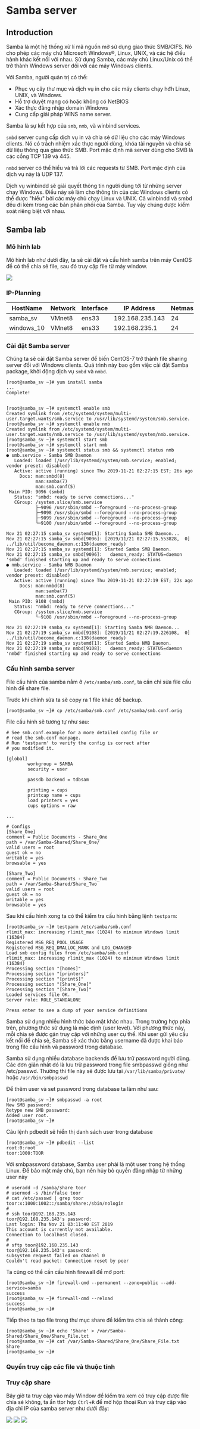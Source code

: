 # Samba server



## Introduction
Samba là một hệ thống xử lí mã nguồn mở sử dụng giao thức SMB/CIFS. Nó cho phép các máy chủ Microsoft Windows®, Linux, UNIX, và các hệ điều hành khác kết nối với nhau. Sử dụng Samba, các máy chủ Linux/Unix có thể trở thành Windows server đối với các máy Windows clients.

Với Samba, người quản trị có thể:

- Phục vụ cây thư mục và dịch vụ in cho các máy clients chạy hđh Linux, UNIX, và Windows.
- Hỗ trợ duyệt mạng có hoặc không có NetBIOS
- Xác thực đăng nhập domain Windows
- Cung cấp giải pháp WINS name server.

Samba là sự kết hợp của `smb`, `nmb`, và winbind services.

`smbd` server cung cấp dịch vụ in và chia sẻ dữ liệu cho các máy Windows clients. Nó có trách nhiệm xác thực người dùng, khóa tài nguyên và chia sẻ dữ liệu thông qua giao thức SMB. Port mặc định mà server dùng cho SMB là các cổng TCP 139 và 445.

`nmbd` server có thể hiểu và trả lời các requests từ SMB. Port mặc định của dịch vụ này là UDP 137.

Dịch vụ winbindd sẽ giải quyết thông tin người dùng tới từ những server chạy Windows. Điều này sẽ làm cho thông tin của các Windows clients có thể được "hiểu" bởi các máy chủ chạy Linux và UNIX. Cả winbindd và smbd đều đi kèm trong các bản phân phối của Samba. Tuy vậy chúng được kiểm soát riêng biệt với nhau.




## Samba lab


### Mô hình lab
Mô hình lab như dưới đây, ta sẽ cài đặt và cấu hình samba trên máy CentOS để có thể chia sẽ file, sau đó truy cập file từ máy window.

<img src="../LINUXs/Images/Samba_Lab.png">


### IP-Planning
|HostName|Network|Interface|IP Address|Netmask|Gateway|DNS|
|--------|-------|---------|----------|-------|-------|---|
|samba_sv|VMnet8|ens33|192.168.235.143|24|192.168.235.2|8.8.8.8|
|windows_10|VMnet8|ens33|192.168.235.1|24|192.168.235.2|8.8.8.8|



### Cài đặt Samba server
Chúng ta sẽ cài đặt Samba server để biến CentOS-7 trở thành file sharing server đối với Windows clients. Quá trình này bao gồm việc cài đặt Samba package, khởi động dịch vụ `smbd` và `nmbd`.

```
[root@samba_sv ~]# yum install samba
...
Complete!


[root@samba_sv ~]# systemctl enable smb
Created symlink from /etc/systemd/system/multi-user.target.wants/smb.service to /usr/lib/systemd/system/smb.service.
[root@samba_sv ~]# systemctl enable nmb
Created symlink from /etc/systemd/system/multi-user.target.wants/nmb.service to /usr/lib/systemd/system/nmb.service.
[root@samba_sv ~]# systemctl start smb
[root@samba_sv ~]# systemctl start nmb
[root@samba_sv ~]# systemctl status smb && systemctl status nmb
● smb.service - Samba SMB Daemon
   Loaded: loaded (/usr/lib/systemd/system/smb.service; enabled; vendor preset: disabled)
   Active: active (running) since Thu 2019-11-21 02:27:15 EST; 26s ago
     Docs: man:smbd(8)
           man:samba(7)
           man:smb.conf(5)
 Main PID: 9096 (smbd)
   Status: "smbd: ready to serve connections..."
   CGroup: /system.slice/smb.service
           ├─9096 /usr/sbin/smbd --foreground --no-process-group
           ├─9098 /usr/sbin/smbd --foreground --no-process-group
           ├─9099 /usr/sbin/smbd --foreground --no-process-group
           └─9100 /usr/sbin/smbd --foreground --no-process-group

Nov 21 02:27:15 samba_sv systemd[1]: Starting Samba SMB Daemon...
Nov 21 02:27:15 samba_sv smbd[9096]: [2019/11/21 02:27:15.553828,  0] ../lib/util/become_daemon.c:138(daemon_ready)
Nov 21 02:27:15 samba_sv systemd[1]: Started Samba SMB Daemon.
Nov 21 02:27:15 samba_sv smbd[9096]:   daemon_ready: STATUS=daemon 'smbd' finished starting up and ready to serve connections
● nmb.service - Samba NMB Daemon
   Loaded: loaded (/usr/lib/systemd/system/nmb.service; enabled; vendor preset: disabled)
   Active: active (running) since Thu 2019-11-21 02:27:19 EST; 22s ago
     Docs: man:nmbd(8)
           man:samba(7)
           man:smb.conf(5)
 Main PID: 9108 (nmbd)
   Status: "nmbd: ready to serve connections..."
   CGroup: /system.slice/nmb.service
           └─9108 /usr/sbin/nmbd --foreground --no-process-group

Nov 21 02:27:19 samba_sv systemd[1]: Starting Samba NMB Daemon...
Nov 21 02:27:19 samba_sv nmbd[9108]: [2019/11/21 02:27:19.226108,  0] ../lib/util/become_daemon.c:138(daemon_ready)
Nov 21 02:27:19 samba_sv systemd[1]: Started Samba NMB Daemon.
Nov 21 02:27:19 samba_sv nmbd[9108]:   daemon_ready: STATUS=daemon 'nmbd' finished starting up and ready to serve connections
```

### Cấu hình samba server
File cấu hình của samba nằm ở `/etc/samba/smb.conf`, ta cần chỉ sửa file cấu hình để share file.

Trước khi chỉnh sửa ta sẽ copy ra 1 file khác để backup.

`[root@samba_sv ~]# cp /etc/samba/smb.conf /etc/samba/smb.conf.orig`

File cấu hình sẽ tương tự như sau:
```
# See smb.conf.example for a more detailed config file or
# read the smb.conf manpage.
# Run 'testparm' to verify the config is correct after
# you modified it.

[global]
        workgroup = SAMBA
        security = user

        passdb backend = tdbsam

        printing = cups
        printcap name = cups
        load printers = yes
        cups options = raw

...

# Configs
[Share_One]
comment = Public Documents - Share_One
path = /var/Samba-Shared/Share_One/
valid users = root
guest ok = no
writable = yes
browsable = yes

[Share_Two]
comment = Public Documents - Share_Two
path = /var/Samba-Shared/Share_Two
valid users = root
guest ok = no
writable = yes
browsable = yes
```

Sau khi cấu hình xong ta có thể kiểm tra cấu hình bằng lệnh `testparm`:

```
[root@samba_sv ~]# testparm /etc/samba/smb.conf
rlimit_max: increasing rlimit_max (1024) to minimum Windows limit (16384)
Registered MSG_REQ_POOL_USAGE
Registered MSG_REQ_DMALLOC_MARK and LOG_CHANGED
Load smb config files from /etc/samba/smb.conf
rlimit_max: increasing rlimit_max (1024) to minimum Windows limit (16384)
Processing section "[homes]"
Processing section "[printers]"
Processing section "[print$]"
Processing section "[Share_One]"
Processing section "[Share_Two]"
Loaded services file OK.
Server role: ROLE_STANDALONE

Press enter to see a dump of your service definitions
```


Samba sử dụng nhiều hình thức bảo mật khác nhau. Trong trường hợp phía trên, phương thức sử dụng là mặc định (user level). Với phương thức này, mỗi chia sẻ được gán truy cập với những user cụ thể. Khi user gửi yêu cầu kết nối để chia sẻ, Samba sẽ xác thức bằng username đã được khai báo trong file cấu hình và password trong database.

Samba sử dụng nhiều database backends để lưu trữ password người dùng. Các đơn giản nhất đó là lưu trữ password trong file smbpasswd giống như /etc/passwd. Thường thì file này sẽ được lưu tại `/var/lib/samba/private/` hoặc `/usr/bin/smbpasswd`

Để thêm user và set password trong database ta làm như sau:

```
[root@samba_sv ~]# smbpasswd -a root
New SMB password:
Retype new SMB password:
Added user root.
[root@samba_sv ~]#
```


Câu lệnh pdbedit sẽ hiển thị danh sách user trong database
```
[root@samba_sv ~]# pdbedit --list
root:0:root
toor:1000:TOOR
```

Với smbpassword database, Samba user phải là một user trong hệ thống Linux. Để bảo mật máy chủ, bạn nên hủy bỏ quyền đăng nhập từ những user này

```
# useradd -d /samba/share toor
# usermod -s /bin/false toor
# cat /etc/passwd | grep toor
toor:x:1000:1002::/samba/share:/sbin/nologin
#
# ssh toor@192.168.235.143
toor@192.168.235.143's password:
Last login: Thu Nov 21 03:11:40 EST 2019
This account is currently not available.
Connection to localhost closed.
#
# sftp toor@192.168.235.143
toor@192.168.235.143's password:
subsystem request failed on channel 0
Couldn't read packet: Connection reset by peer
```

Ta cũng có thể cần cấu hình firewall để mở port:

```
[root@samba_sv ~]# firewall-cmd --permanent --zone=public --add-service=samba
success
[root@samba_sv ~]# firewall-cmd --reload
success
[root@samba_sv ~]#
````

Tiếp theo ta tạo file trong thư mục share để kiểm tra chia sẻ thành công:

```
[root@samba_sv ~]# echo 'Share' > /var/Samba-Shared/Share_One/Share_File.txt
[root@samba_sv ~]# cat /var/Samba-Shared/Share_One/Share_File.txt
Share
[root@samba_sv ~]#
```

### Quyền truy cập các file và thuộc tính


### Truy cập share

Bây giờ ta truy cập vào máy Window để kiểm tra xem có truy cập được file chia sẻ không, ta ẩn ttor hợp `Ctrl`+`R` để mở hộp thoại Run và truy cập vào địa chỉ IP của samba server như dưới đây:

<img src="../LINUXs/Images/Run.png">

<img src="../LINUXs/Images/Login.png">

<img src="../LINUXs/Images/Acceessed.png">